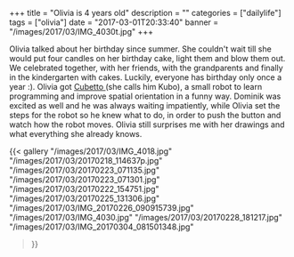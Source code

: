 +++
title = "Olivia is 4 years old"
description = ""
categories = ["dailylife"]
tags = ["olivia"]
date = "2017-03-01T20:33:40"
banner = "/images/2017/03/IMG_4030t.jpg"
+++

Olivia talked about her birthday since summer. She couldn't wait till she would put four candles on her birthday cake, light them  and blow them out. We celebrated together, with her friends, with the grandparents and finally in the kindergarten with cakes. Luckily, everyone has birthday only once a year :).
Olivia got <a title="Cubetto" href="https://www.primotoys.com/"> Cubetto </a> (she calls him Kubo), a small robot to learn programming and improve spatial orientation in a funny way. Dominik was excited as well and he was always waiting impatiently, while Olivia set the steps for the robot so he knew what to do, in order to push the button and watch how the robot moves.
Olivia still surprises me with her drawings and what everything she already knows.

{{< gallery
    "/images/2017/03/IMG_4018.jpg"
    "/images/2017/03/20170218_114637p.jpg"
    "/images/2017/03/20170223_071135.jpg"
    "/images/2017/03/20170223_071301.jpg"
    "/images/2017/03/20170222_154751.jpg"
    "/images/2017/03/20170225_131306.jpg"
    "/images/2017/03/IMG_20170226_090915739.jpg"
    "/images/2017/03/IMG_4030.jpg"
    "/images/2017/03/20170228_181217.jpg"
    "/images/2017/03/IMG_20170304_081501348.jpg"
>}}
